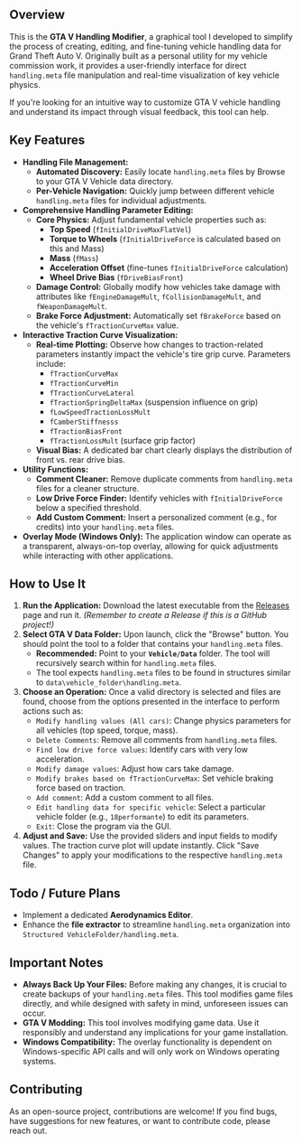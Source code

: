 ## Overview

This is the **GTA V Handling Modifier**, a graphical tool I developed to simplify the process of creating, editing, and fine-tuning vehicle handling data for Grand Theft Auto V. Originally built as a personal utility for my vehicle commission work, it provides a user-friendly interface for direct `handling.meta` file manipulation and real-time visualization of key vehicle physics.

If you're looking for an intuitive way to customize GTA V vehicle handling and understand its impact through visual feedback, this tool can help.

## Key Features

* **Handling File Management:**
    * **Automated Discovery:** Easily locate `handling.meta` files by Browse to your GTA V Vehicle data directory.
    * **Per-Vehicle Navigation:** Quickly jump between different vehicle `handling.meta` files for individual adjustments.
* **Comprehensive Handling Parameter Editing:**
    * **Core Physics:** Adjust fundamental vehicle properties such as:
        * **Top Speed** (`fInitialDriveMaxFlatVel`)
        * **Torque to Wheels** (`fInitialDriveForce` is calculated based on this and Mass)
        * **Mass** (`fMass`)
        * **Acceleration Offset** (fine-tunes `fInitialDriveForce` calculation)
        * **Wheel Drive Bias** (`fDriveBiasFront`)
    * **Damage Control:** Globally modify how vehicles take damage with attributes like `fEngineDamageMult`, `fCollisionDamageMult`, and `fWeaponDamageMult`.
    * **Brake Force Adjustment:** Automatically set `fBrakeForce` based on the vehicle's `fTractionCurveMax` value.
* **Interactive Traction Curve Visualization:**
    * **Real-time Plotting:** Observe how changes to traction-related parameters instantly impact the vehicle's tire grip curve. Parameters include:
        * `fTractionCurveMax`
        * `fTractionCurveMin`
        * `fTractionCurveLateral`
        * `fTractionSpringDeltaMax` (suspension influence on grip)
        * `fLowSpeedTractionLossMult`
        * `fCamberStiffnesss`
        * `fTractionBiasFront`
        * `fTractionLossMult` (surface grip factor)
    * **Visual Bias:** A dedicated bar chart clearly displays the distribution of front vs. rear drive bias.
* **Utility Functions:**
    * **Comment Cleaner:** Remove duplicate comments from `handling.meta` files for a cleaner structure.
    * **Low Drive Force Finder:** Identify vehicles with `fInitialDriveForce` below a specified threshold.
    * **Add Custom Comment:** Insert a personalized comment (e.g., for credits) into your `handling.meta` files.
* **Overlay Mode (Windows Only):** The application window can operate as a transparent, always-on-top overlay, allowing for quick adjustments while interacting with other applications.

## How to Use It

1.  **Run the Application:** Download the latest executable from the [Releases](https://github.com/YourUsername/YourRepoName/releases) page and run it. *(Remember to create a Release if this is a GitHub project!)*
2.  **Select GTA V Data Folder:** Upon launch, click the "Browse" button. You should point the tool to a folder that contains your `handling.meta` files.
    * **Recommended:** Point to your **`Vehicle/Data`** folder. The tool will recursively search within for `handling.meta` files.
    * The tool expects `handling.meta` files to be found in structures similar to `data\vehicle_folder\handling.meta`.
3.  **Choose an Operation:** Once a valid directory is selected and files are found, choose from the options presented in the interface to perform actions such as:
    * `Modify handling values (All cars)`: Change physics parameters for all vehicles (top speed, torque, mass).
    * `Delete Comments`: Remove all comments from `handling.meta` files.
    * `Find low drive force values`: Identify cars with very low acceleration.
    * `Modify damage values`: Adjust how cars take damage.
    * `Modify brakes based on fTractionCurveMax`: Set vehicle braking force based on traction.
    * `Add comment`: Add a custom comment to all files.
    * `Edit handling data for specific vehicle`: Select a particular vehicle folder (e.g., `18performante`) to edit its parameters.
    * `Exit`: Close the program via the GUI.
4.  **Adjust and Save:** Use the provided sliders and input fields to modify values. The traction curve plot will update instantly. Click "Save Changes" to apply your modifications to the respective `handling.meta` file.

## Todo / Future Plans

* Implement a dedicated **Aerodynamics Editor**.
* Enhance the **file extractor** to streamline `handling.meta` organization into `Structured VehicleFolder/handling.meta`.

## Important Notes

* **Always Back Up Your Files:** Before making any changes, it is crucial to create backups of your `handling.meta` files. This tool modifies game files directly, and while designed with safety in mind, unforeseen issues can occur.
* **GTA V Modding:** This tool involves modifying game data. Use it responsibly and understand any implications for your game installation.
* **Windows Compatibility:** The overlay functionality is dependent on Windows-specific API calls and will only work on Windows operating systems.

## Contributing

As an open-source project, contributions are welcome! If you find bugs, have suggestions for new features, or want to contribute code, please reach out.
